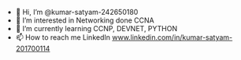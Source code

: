 - 👋 Hi, I’m @kumar-satyam-242650180
- 👀 I’m interested in Networking done CCNA 
- 🌱 I’m currently learning CCNP, DEVNET, PYTHON 
- 📫 How to reach me LinkedIn www.linkedin.com/in/kumar-satyam-201700114

<!---
kumar-satyam-242650180/kumar-satyam-242650180 is a ✨ special ✨ repository because its `README.md` (this file) appears on your GitHub profile.
You can click the Preview link to take a look at your changes.
--->
